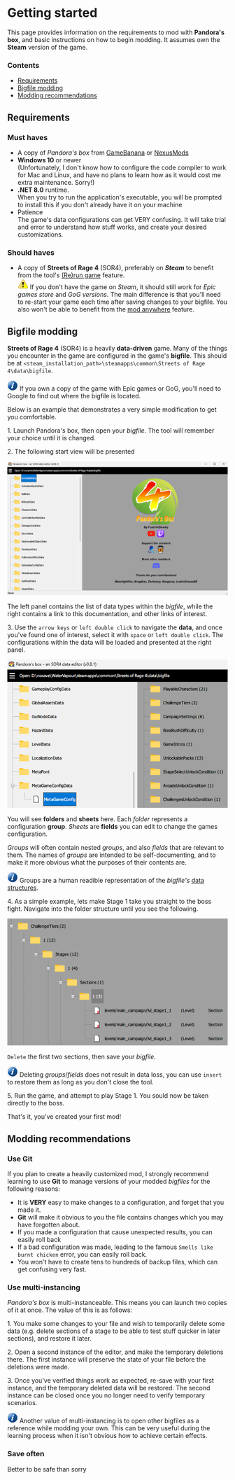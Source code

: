 # Getting started

This page provides information on the requirements to mod with **Pandora's box**, and basic instructions on how to begin modding. It assumes own the **Steam** version of the game.

### Contents

* [Requirements](#requirements)
* [Bigfile modding](#bigfile-modding)
* [Modding recommendations](#modding-recommendations)

## Requirements

### Must haves

* A copy of *Pandora's box* from [GameBanana]() or [NexusMods]()
* **Windows 10** or newer  
(Unfortunately, I don't know how to configure the code compiler to work for Mac and Linux, and have no plans to learn how as it would cost me extra maintenance. Sorry!)
* **.NET 8.0** runtime.  
When you try to run the application's executable, you will be prompted to install this if you don't already have it on your machine
* Patience  
The game's data configurations can get VERY confusing. It will take trial and error to understand how stuff works, and create your desired customizations.

### Should haves

* A copy of **Streets of Rage 4** (SOR4), preferably on ***Steam*** to benefit from the tool's [(Re)run game](../functional/project-information.md#general) feature.  
![Mind:](../assets/images/icons/icon_warning.png) If you don't have the game on *Steam*, it should still work for *Epic games store* and *GoG versions*. The main difference is that you'll need to re-start your game each time after saving changes to your bigfile. You also won't be able to benefit from the [mod anywhere](../functional/project-information.md#bigfile-related) feature.

## Bigfile modding

**Streets of Rage 4** (SOR4) is a heavily **data-driven** game. Many of the things you encounter in the game are configured in the game's **bigfile**. This should be at `<steam_installation_path>\steamapps\common\Streets of Rage 4\data\bigfile`.

![Mind: ](../assets/images/icons/icon_info.png) If you own a copy of the game with Epic games or GoG, you'll need to Google to find out where the bigfile is located.

Below is an example that demonstrates a very simple modification to get you comfortable.

1\. Launch Pandora's box, then open your *bigfile*. The tool will remember your choice until it is changed.

2\. The following start view will be presented

![Start view](../assets/images/tutorials/start-view.png)

The left panel contains the list of data types within the *bigfile*, while the right contains a link to this documentation, and other links of interest.

3\. Use the `arrow keys` or `left double click` to navigate the **data**, and once you've found one of interest, select it with `space` or `left double click`. The configurations within the data will be loaded and presented at the right panel.

![Info view](../assets/images/tutorials/info-view.png)

You will see **folders** and **sheets** here. Each *folder* represents a configuration **group**. *Sheets* are **fields** you can edit to change the games configuration.

*Groups* will often contain nested *groups*, and also *fields* that are relevant to them. The names of *groups* are intended to be self-documenting, and to make it more obvious what the purposes of their contents are.

![Info: ](../assets/images/icons/icon_info.png) Groups are a human readible representation of the *bigfile's* [data structures](../technical/data-structures.md).

4\. As a simple example, lets make Stage 1 take you straight to the boss fight. Navigate into the folder structure until you see the following.

![Stage remove section](../assets/images/tutorials/stage-remove-section.png)

`Delete` the first two sections, then save your *bigfile*.

![Info: ](../assets/images/icons/icon_info.png) Deleting *groups*/*fields* does not result in data loss, you can use `insert` to restore them as long as you don't close the tool.

5\. Run the game, and attempt to play Stage 1. You sould now be taken directly to the boss.

That's it, you've created your first mod!

## Modding recommendations

### Use Git

If you plan to create a heavily customized mod, I strongly recommend learning to use **Git** to manage versions of your modded *bigfiles* for the following reasons:

* It is **VERY** easy to make changes to a configuration, and forget that you made it.
* **Git** will make it obvious to you the file contains changes which you may have forgotten about.
* If you made a configuration that cause unexpected results, you can easily roll back
* If a bad configuration was made, leading to the famous `Smells like burnt chicken` error, you can easily roll back.
* You won't have to create tens to hundreds of backup files, which can get confusing very fast.

### Use multi-instancing

*Pandora's box* is multi-instanceable. This means you can launch two copies of it at once. The value of this is as follows:

1\. You make some changes to your file and wish to temporarily delete some data (e.g. delete sections of a stage to be able to test stuff quicker in later sections), and restore it later.

2\. Open a second instance of the editor, and make the temporary deletions there. The first instance will preserve the state of your file before the deletions were made.

3\. Once you've verified things work as expected, re-save with your first instance, and the temporary deleted data will be restored. The second instance can be closed once you no longer need to verify temporary scenarios.

![Info: ](../assets/images/icons/icon_info.png) Another value of multi-instancing is to open other bigfiles as a reference while modding your own. This can be very useful during the learning process when it isn't obvious how to achieve certain effects.

### Save often

Better to be safe than sorry